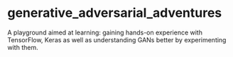# generative_adversarial_adventures
A playground aimed at learning: gaining hands-on experience with TensorFlow, Keras as well as understanding GANs better by experimenting with them.
